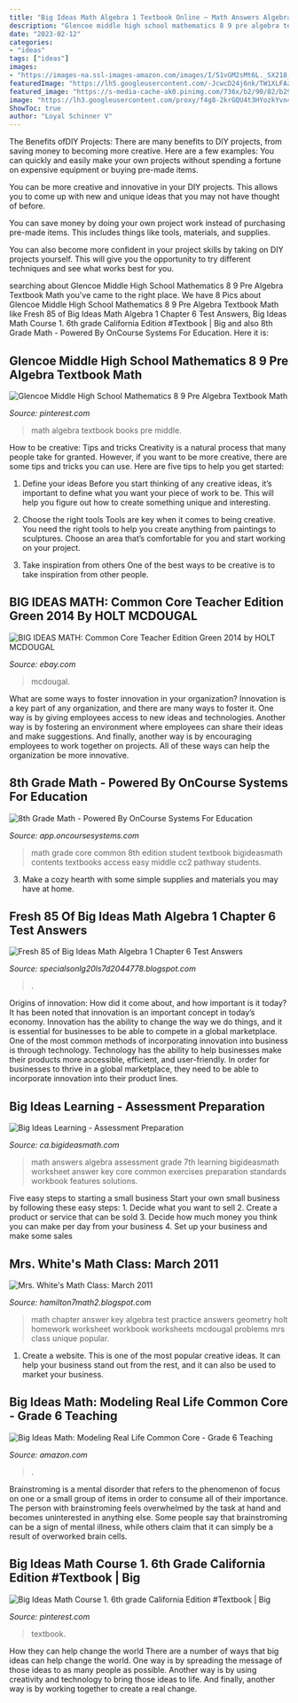 ```yaml
---
title: "Big Ideas Math Algebra 1 Textbook Online ~ Math Answers Algebra Assessment Grade 7th Learning Bigideasmath Worksheet Answer Key Core Common Exercises Preparation Standards Workbook Features Solutions"
description: "Glencoe middle high school mathematics 8 9 pre algebra textbook math"
date: "2023-02-12"
categories:
- "ideas"
tags: ["ideas"]
images:
- "https://images-na.ssl-images-amazon.com/images/I/51vGM2sMt6L._SX218_BO1,204,203,200_QL40_ML2_.jpg"
featuredImage: "https://lh5.googleusercontent.com/-JcwcD24j6nk/TW1XLFAzx1I/AAAAAAAAADE/NfC0-v7876Y/s1600/Ch3+Practice+Test+A.jpg"
featured_image: "https://s-media-cache-ak0.pinimg.com/736x/b2/90/82/b2908205b39444948b7fa36ca9d762dd.jpg"
image: "https://lh3.googleusercontent.com/proxy/f4g8-2krGQU4t3HYozkYvn4PRAULISI2Xt-G4K85KalbkdOVoMawtzrJqhvjSBFpTyvkzgsr8AxIUFGTrnzuriOB1wHLeWYBenVfU-bwhiLElWAi8IqqWH_sSUzbfcwQgrMcWlh4lmo=w1200-h630-p-k-no-nu"
ShowToc: true
author: "Loyal Schinner V"
---
```



The Benefits ofDIY Projects:
There are many benefits to DIY projects, from saving money to becoming more creative. Here are a few examples: 
You can quickly and easily make your own projects without spending a fortune on expensive equipment or buying pre-made items. 

You can be more creative and innovative in your DIY projects. This allows you to come up with new and unique ideas that you may not have thought of before. 

You can save money by doing your own project work instead of purchasing pre-made items. This includes things like tools, materials, and supplies. 

You can also become more confident in your project skills by taking on DIY projects yourself. This will give you the opportunity to try different techniques and see what works best for you.

	

		
searching about Glencoe Middle High School Mathematics 8 9 Pre Algebra Textbook Math you've came to the right place. We have 8 Pics about Glencoe Middle High School Mathematics 8 9 Pre Algebra Textbook Math like Fresh 85 of Big Ideas Math Algebra 1 Chapter 6 Test Answers, Big Ideas Math Course 1. 6th grade California Edition #Textbook | Big and also 8th Grade Math - Powered By OnCourse Systems For Education. Here it is:
		
    
## Glencoe Middle High School Mathematics 8 9 Pre Algebra Textbook Math

<img loading=lazy src="https://s-media-cache-ak0.pinimg.com/736x/b2/90/82/b2908205b39444948b7fa36ca9d762dd.jpg" onerror="this.onerror=null;this.src='https://tse2.mm.bing.net/th?id=OIP.6M9jMysobXONPjz-3opejQHaJT&amp;pid=15.1';" alt="Glencoe Middle High School Mathematics 8 9 Pre Algebra Textbook Math">

_Source: pinterest.com_

>math algebra textbook books pre middle. 

	

How to be creative: Tips and tricks
Creativity is a natural process that many people take for granted. However, if you want to be more creative, there are some tips and tricks you can use. Here are five tips to help you get started:
1. Define your ideas
Before you start thinking of any creative ideas, it’s important to define what you want your piece of work to be. This will help you figure out how to create something unique and interesting.

2. Choose the right tools
Tools are key when it comes to being creative. You need the right tools to help you create anything from paintings to sculptures. Choose an area that’s comfortable for you and start working on your project.
3. Take inspiration from others
One of the best ways to be creative is to take inspiration from other people.

    
## BIG IDEAS MATH: Common Core Teacher Edition Green 2014 By HOLT MCDOUGAL

<img loading=lazy src="https://productimages.worldofbooks.com/1608404560.jpg" onerror="this.onerror=null;this.src='https://tse2.mm.bing.net/th?id=OIP.dOnG2bPGl2HPKPhs5hXaPgAAAA&amp;pid=15.1';" alt="BIG IDEAS MATH: Common Core Teacher Edition Green 2014 by HOLT MCDOUGAL">

_Source: ebay.com_

>mcdougal. 

	

What are some ways to foster innovation in your organization?
Innovation is a key part of any organization, and there are many ways to foster it. One way is by giving employees access to new ideas and technologies. Another way is by fostering an environment where employees can share their ideas and make suggestions. And finally, another way is by encouraging employees to work together on projects. All of these ways can help the organization be more innovative.

    
## 8th Grade Math - Powered By OnCourse Systems For Education

<img loading=lazy src="https://www.bigideasmath.com/uploads/images/home/cc2_cover_images/cc2_cvr_blue_te.png" onerror="this.onerror=null;this.src='https://tse2.mm.bing.net/th?id=OIP.yyoqCwU3ovwJevh-s7XKrgHaJo&amp;pid=15.1';" alt="8th Grade Math - Powered By OnCourse Systems For Education">

_Source: app.oncoursesystems.com_

>math grade core common 8th edition student textbook bigideasmath contents textbooks access easy middle cc2 pathway students. 

	

3. Make a cozy hearth with some simple supplies and materials you may have at home.

    
## Fresh 85 Of Big Ideas Math Algebra 1 Chapter 6 Test Answers

<img loading=lazy src="https://lh3.googleusercontent.com/proxy/f4g8-2krGQU4t3HYozkYvn4PRAULISI2Xt-G4K85KalbkdOVoMawtzrJqhvjSBFpTyvkzgsr8AxIUFGTrnzuriOB1wHLeWYBenVfU-bwhiLElWAi8IqqWH_sSUzbfcwQgrMcWlh4lmo=w1200-h630-p-k-no-nu" onerror="this.onerror=null;this.src='https://tse2.mm.bing.net/th?id=OIP.BfFsdKO8QnM-Df06W93hggHaF0&amp;pid=15.1';" alt="Fresh 85 of Big Ideas Math Algebra 1 Chapter 6 Test Answers">

_Source: specialsonlg20ls7d2044778.blogspot.com_

>. 

	

Origins of innovation: How did it come about, and how important is it today?
It has been noted that innovation is an important concept in today’s economy. Innovation has the ability to change the way we do things, and it is essential for businesses to be able to compete in a global marketplace. One of the most common methods of incorporating innovation into business is through technology. Technology has the ability to help businesses make their products more accessible, efficient, and user-friendly. In order for businesses to thrive in a global marketplace, they need to be able to incorporate innovation into their product lines.

    
## Big Ideas Learning - Assessment Preparation

<img loading=lazy src="https://ca.bigideasmath.com/uploads/images/features/sa.png" onerror="this.onerror=null;this.src='https://tse2.mm.bing.net/th?id=OIP.Y9GefXIclw8GqGgkpJgGxQAAAA&amp;pid=15.1';" alt="Big Ideas Learning - Assessment Preparation">

_Source: ca.bigideasmath.com_

>math answers algebra assessment grade 7th learning bigideasmath worksheet answer key core common exercises preparation standards workbook features solutions. 

	

Five easy steps to starting a small business
Start your own small business by following these easy steps: 1. Decide what you want to sell 2. Create a product or service that can be sold 3. Decide how much money you think you can make per day from your business 4. Set up your business and make some sales 
    
## Mrs. White&#039;s Math Class: March 2011

<img loading=lazy src="https://lh5.googleusercontent.com/-JcwcD24j6nk/TW1XLFAzx1I/AAAAAAAAADE/NfC0-v7876Y/s1600/Ch3+Practice+Test+A.jpg" onerror="this.onerror=null;this.src='https://tse3.mm.bing.net/th?id=OIP.WvLpz2RPel3FvS4yY1DwnQHaJ8&amp;pid=15.1';" alt="Mrs. White&#039;s Math Class: March 2011">

_Source: hamilton7math2.blogspot.com_

>math chapter answer key algebra test practice answers geometry holt homework worksheet workbook worksheets mcdougal problems mrs class unique popular. 

	

1. Create a website. This is one of the most popular creative ideas. It can help your business stand out from the rest, and it can also be used to market your business.

    
## Big Ideas Math: Modeling Real Life Common Core - Grade 6 Teaching

<img loading=lazy src="https://images-na.ssl-images-amazon.com/images/I/51vGM2sMt6L._SX218_BO1,204,203,200_QL40_ML2_.jpg" onerror="this.onerror=null;this.src='https://tse3.mm.bing.net/th?id=OIP.f5z-n4TKvtBqgEp0m5KZAgAAAA&amp;pid=15.1';" alt="Big Ideas Math: Modeling Real Life Common Core - Grade 6 Teaching">

_Source: amazon.com_

>. 

	

Brainstroming is a mental disorder that refers to the phenomenon of focus on one or a small group of items in order to consume all of their importance. The person with brainstroming feels overwhelmed by the task at hand and becomes uninterested in anything else. Some people say that brainstroming can be a sign of mental illness, while others claim that it can simply be a result of overworked brain cells.

    
## Big Ideas Math Course 1. 6th Grade California Edition #Textbook | Big

<img loading=lazy src="https://i.pinimg.com/474x/3b/5f/e0/3b5fe06d2bbc228e61f2b5d65129a2a1--math-courses-textbook.jpg" onerror="this.onerror=null;this.src='https://tse4.mm.bing.net/th?id=OIP.dU_BJCIeFImJI6EagTEM8AAAAA&amp;pid=15.1';" alt="Big Ideas Math Course 1. 6th grade California Edition #Textbook | Big">

_Source: pinterest.com_

>textbook. 

	

How they can help change the world
There are a number of ways that big ideas can help change the world. One way is by spreading the message of those ideas to as many people as possible. Another way is by using creativity and technology to bring those ideas to life. And finally, another way is by working together to create a real change.

